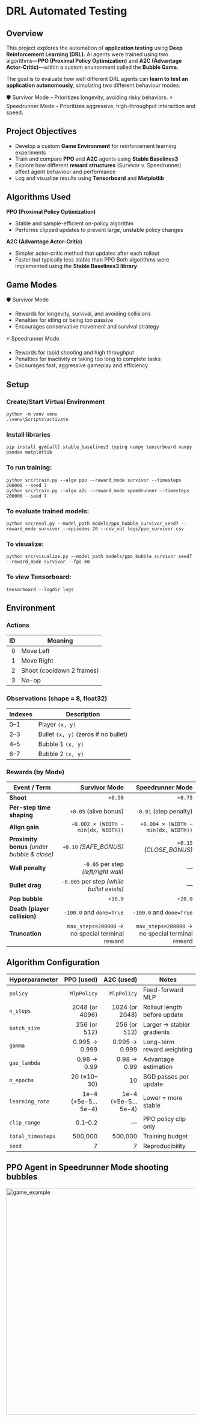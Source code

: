 # DRL Automated Testing

## Overview
This project explores the automation of **application testing** using **Deep Reinforcement Learning (DRL).** AI agents were trained using two algorithms—**PPO (Proximal Policy Optimization)** and **A2C (Advantage Actor-Critic)**—within a custom environment called the **Bubble Game.**

The goal is to evaluate how well different DRL agents can **learn to test an application autonomously**, simulating two different behaviour modes:

🛡️ Survivor Mode – Prioritizes longevity, avoiding risky behaviors.
⚡ Speedrunner Mode – Prioritizes aggressive, high-throughput interaction and speed.

## Project Objectives
- Develop a custom **Game Environment** for reinforcement learning experiments
- Train and compare **PPO** and **A2C** agents using **Stable Baselines3**
- Explore how different **reward structures** (Survivor v. Speedrunner) affect agent behaviour and performance
- Log and visualize results using **Tensorboard** and **Matplotlib**

## Algorithms Used

**PPO (Proximal Policy Optimization)**
- Stable and sample-efficient on-policy algorithm
- Performs clipped updates to prevent large, unstable policy changes

**A2C (Advantage Actor-Critic)**
- Simpler actor-critic method that updates after each rollout
- Faster but typically less stable than PPO
Both algorithms were implemented using the **Stable Baselines3 library**.

## Game Modes

🛡️ Survivor Mode
- Rewards for longevity, survival, and avoiding collisions
- Penalties for idling or being too passive
- Encourages conservative movement and survival strategy

⚡ Speedrunner Mode
- Rewards for rapid shooting and high throughput
- Penalties for inactivity or taking too long to complete tasks
- Encourages fast, aggressive gameplay and efficiency

## Setup

### Create/Start Virtual Environment
    python -m venv venv
    .\venv\Scripts\activate

### Install libraries
    pip install gym[all] stable_baselines3 typing numpy tensorboard numpy pandas matplotlib

### To run training:
    python src/train.py --algo ppo --reward_mode survivor --timesteps 200000 --seed 7
    python src/train.py --algo a2c --reward_mode speedrunner --timesteps 200000 --seed 7

### To evaluate trained models:
    python src/eval.py --model_path models/ppo_bubble_survivor_seed7 --reward_mode survivor --episodes 20 --csv_out logs/ppo_survivor.csv

### To visualize: 
    python src/visualize.py --model_path models/ppo_bubble_survivor_seed7 --reward_mode survivor --fps 60

### To view Tensorboard:
    tensorboard --logdir logs

## Environment 
### Actions
| ID | Meaning                   |
| -: | ------------------------- |
|  0 | Move Left                 |
|  1 | Move Right                |
|  2 | Shoot (cooldown 2 frames) |
|  3 | No-op                     |

### Observations (shape = 8, float32)
| Indexes | Description                          |
| ------- | ------------------------------------ |
| 0–1     | Player `(x, y)`                      |
| 2–3     | Bullet `(x, y)` (zeros if no bullet) |
| 4–5     | Bubble 1 `(x, y)`                    |
| 6–7     | Bubble 2 `(x, y)`                    |

### Rewards (by Mode)
| Event / Term                                 |                                   Survivor Mode |                                Speedrunner Mode |
| -------------------------------------------- | ----------------------------------------------: | ----------------------------------------------: |
| **Shoot**                                    |                                         `+0.50` |                                         `+0.75` |
| **Per-step time shaping**                    |                           `+0.05` (alive bonus) |                          `-0.01` (step penalty) |
| **Align gain**                               |             `+0.002 × (WIDTH − min(dx, WIDTH))` |             `+0.004 × (WIDTH − min(dx, WIDTH))` |
| **Proximity bonus** *(under bubble & close)* |                          `+0.10` *(SAFE_BONUS)* |                         `+0.15` *(CLOSE_BONUS)* |
| **Wall penalty**                             |            `-0.05` per step *(left/right wall)* |                                               — |
| **Bullet drag**                              |       `-0.005` per step *(while bullet exists)* |                                               — |
| **Pop bubble**                               |                                         `+10.0` |                                         `+20.0` |
| **Death (player collision)**                 |                        `-100.0` and `done=True` |                        `-100.0` and `done=True` |
| **Truncation**                               | `max_steps=200000` → no special terminal reward | `max_steps=200000` → no special terminal reward |

## Algorithm Configuration
| Hyperparameter    |        PPO (used) |        A2C (used) | Notes                        |
| ----------------- | ----------------: | ----------------: | ---------------------------- |
| `policy`          |       `MlpPolicy` |       `MlpPolicy` | Feed-forward MLP             |
| `n_steps`         |    2048 (or 4096) |    1024 (or 2048) | Rollout length before update |
| `batch_size`      |      256 (or 512) |      256 (or 512) | Larger → stabler gradients   |
| `gamma`           |     0.995 → 0.999 |     0.995 → 0.999 | Long-term reward weighting   |
| `gae_lambda`      |       0.98 → 0.99 |       0.98 → 0.99 | Advantage estimation         |
| `n_epochs`        |       20 (±10–30) |                10 | SGD passes per update        |
| `learning_rate`   | 1e-4 (±5e-5…5e-4) | 1e-4 (±5e-5…5e-4) | Lower = more stable          |
| `clip_range`      |           0.1–0.2 |                 — | PPO policy clip only         |
| `total_timesteps` |           500,000 |           500,000 | Training budget              |
| `seed`            |                 7 |                 7 | Reproducibility              |

## PPO Agent in Speedrunner Mode shooting bubbles
<img src="https://github.com/user-attachments/assets/7c45bec4-f6a4-454a-a4f6-fe6495cc0e19" width="600" alt="game_example">

